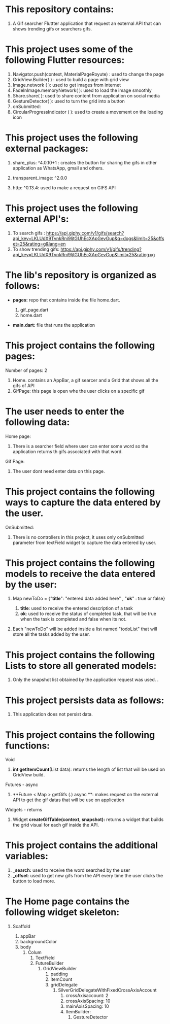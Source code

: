 # This repository contains: 



1. A Gif searcher Fluttter application that request an external API that can shows trending gifs or searchers gifs.



# This project uses some of the following Flutter resources:

1. Navigator.push(context, MaterialPageRoyute) : used to change the page
2. GridView.Builder( ) : used to build a page with grid view
3. Image.network ( ): used to get images from internet
3. FadeInImage.memoryNetwork( ): used to load the image smoothly
4. Share.share( ): used to share content from application on social media
5. GestureDetector( ): used to turn the grid into a button
5. onSubmitted: 
5. CircularProgressIndicator ( ): used to create a movement on the loading icon



# This project uses the following external packages:



1. share_plus: ^4.0.10+1 : creates the button for sharing the gifs in other application as WhatsApp, gmail and others.

2. transparent_image: ^2.0.0

3. http: ^0.13.4: used to make a request on GIFS API

   



# This project uses the following external API's:



1. To search gifs : https://api.giphy.com/v1/gifs/search?api_key=LKLUdX9TvnkRni9IjtGUhEcXApGevGup&q=dogs&limit=25&offset=25&rating=g&lang=en
2. To show trending gifs: https://api.giphy.com/v1/gifs/trending?api_key=LKLUdX9TvnkRni9IjtGUhEcXApGevGup&limit=25&rating=g



# The lib's repository is organized as follows:



- **pages:** repo that contains inside the file home.dart.
  1. gif_page.dart
  2. home.dart


- **main.dart:** file that runs the application



# This project contains the following pages:



Number of pages: 2

1. Home. contains an AppBar, a gif searcer and a Grid that shows all the gifs of API
1. GifPage: this page is open whe the user clicks on a specific gif





# The user needs to enter the following data:



Home page:

1. There is a searcher field where user can enter some word so the application returns th gifs associated with that word. 



Gif Page:

1. The user dont need enter data on this page.





# This project contains the following ways to capture the data entered by the user. 



OnSubmitted:

1. There is no controllers in this project, it uses only onSubmitted parameter from textField widget to capture the data entered by user.

   





# This project contains the following models to receive the data entered by the user:





1. Map newToDo = {"**title**": "entered data added here" , "**ok**" : true or false}
   1. **title**: used to receive the entered description of a task
   2. **ok**: used to receive the status of completed task, that will be true when the task is completed and false when its not. 

2. Each "newToDo" will be added inside a list named  "todoList" that will store all the tasks added by the user.





# This project contains the following Lists to store all generated models:

1. Only the snapshot list obtained by the application request was used. . 



# This project persists data as follows:



1. This application does not persist data. 





# This project contains the following functions:



Void 


1. **int getItemCount**(List data): returns the length of list that will be used on GridView build. 



Futures - async

1. **Future < Map >  getGifs (.) async **:  makes request on the external API to get the gif datas that will be use on application

  

Widgets - returns

1. Widget **createGifTable(context, snapshot):** returns a widget that builds the grid visual for each gif inside the API.





# This project contains the additional variables:



1. **_search:** used to receive the word searched by the user
2. **_offset**: used to get new gifs from the API every time the user clicks the button to load more. 



# The Home page contains the following widget skeleton:

1. Scaffold

   1. appBar
   2. backgroundColor
   3. body
      1. Colum
         1. TextField
         2. FutureBuilder
            1. GridViewBuilder
               1. padding
               2. itemCount
               3. gridDelegate
                  1. SilverGridDelegateWithFixedCrossAxisAccount
                     1. crossAxisaccount: 2
                     2. crossAxisSpacing: 10
                     3. mainAxisSpacing: 10
                     4. ItemBuilder:
                        1. GestureDetector
   

   



